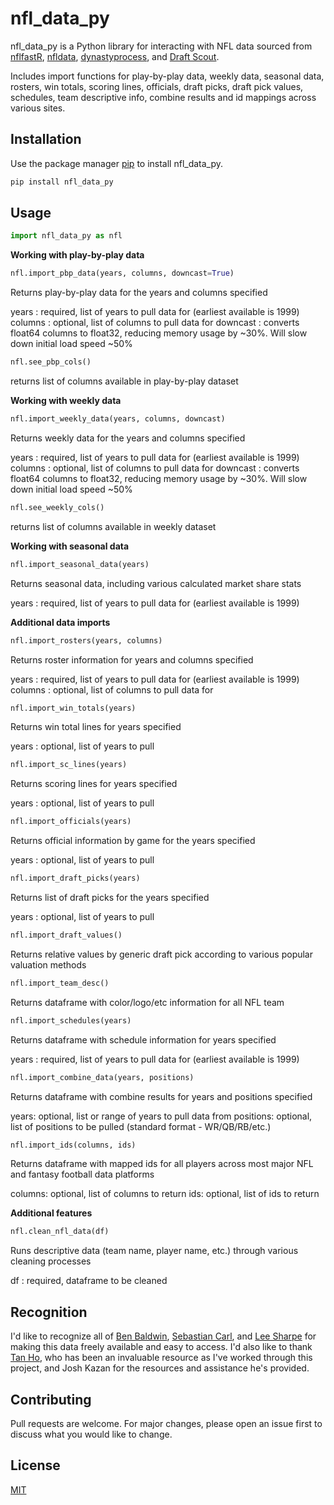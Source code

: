 # nfl_data_py

nfl_data_py is a Python library for interacting with NFL data sourced from [nflfastR](https://github.com/nflverse/nflfastR-data/), [nfldata](https://github.com/nflverse/nfldata/), [dynastyprocess](https://raw.githubusercontent.com/dynastyprocess/), and [Draft Scout](https://draftscout.com/).

Includes import functions for play-by-play data, weekly data, seasonal data, rosters, win totals, scoring lines, officials, draft picks, draft pick values, schedules, team descriptive info, combine results and id mappings across various sites.

## Installation

Use the package manager [pip](https://pip.pypa.io/en/stable/) to install nfl_data_py.

```bash
pip install nfl_data_py
```

## Usage

```python
import nfl_data_py as nfl
```

**Working with play-by-play data**
```python
nfl.import_pbp_data(years, columns, downcast=True)
```
Returns play-by-play data for the years and columns specified

years
: required, list of years to pull data for (earliest available is 1999)
columns
: optional, list of columns to pull data for
downcast
: converts float64 columns to float32, reducing memory usage by ~30%. Will slow down initial load speed ~50%

```python
nfl.see_pbp_cols()
```
returns list of columns available in play-by-play dataset

**Working with weekly data**
```python
nfl.import_weekly_data(years, columns, downcast)
```
Returns weekly data for the years and columns specified

years
: required, list of years to pull data for (earliest available is 1999)
columns
: optional, list of columns to pull data for
downcast
: converts float64 columns to float32, reducing memory usage by ~30%. Will slow down initial load speed ~50%

```python
nfl.see_weekly_cols()
```
returns list of columns available in weekly dataset

**Working with seasonal data**
```python
nfl.import_seasonal_data(years)
```
Returns seasonal data, including various calculated market share stats

years
: required, list of years to pull data for (earliest available is 1999)

**Additional data imports**
```python
nfl.import_rosters(years, columns)
```
Returns roster information for years and columns specified

years
: required, list of years to pull data for (earliest available is 1999)
columns
: optional, list of columns to pull data for

```python
nfl.import_win_totals(years)
```
Returns win total lines for years specified

years
: optional, list of years to pull

```python
nfl.import_sc_lines(years)
```
Returns scoring lines for years specified

years
: optional, list of years to pull

```python
nfl.import_officials(years)
```
Returns official information by game for the years specified

years
: optional, list of years to pull

```python
nfl.import_draft_picks(years)
```
Returns list of draft picks for the years specified

years
: optional, list of years to pull

```python
nfl.import_draft_values()
```
Returns relative values by generic draft pick according to various popular valuation methods

```python
nfl.import_team_desc()
```
Returns dataframe with color/logo/etc information for all NFL team

```python
nfl.import_schedules(years)
```
Returns dataframe with schedule information for years specified

years
: required, list of years to pull data for (earliest available is 1999)

```python
nfl.import_combine_data(years, positions)
```
Returns dataframe with combine results for years and positions specified

years: optional, list or range of years to pull data from
positions: optional, list of positions to be pulled (standard format - WR/QB/RB/etc.)

```python
nfl.import_ids(columns, ids)
```
Returns dataframe with mapped ids for all players across most major NFL and fantasy football data platforms

columns: optional, list of columns to return
ids: optional, list of ids to return

**Additional features**
```python
nfl.clean_nfl_data(df)
```
Runs descriptive data (team name, player name, etc.) through various cleaning processes

df
: required, dataframe to be cleaned

## Recognition
I'd like to recognize all of [Ben Baldwin](https://twitter.com/benbbaldwin), [Sebastian Carl](https://twitter.com/mrcaseb), and [Lee Sharpe](https://twitter.com/LeeSharpeNFL) for making this data freely available and easy to access. I'd also like to thank [Tan Ho](https://twitter.com/_TanH), who has been an invaluable resource as I've worked through this project, and Josh Kazan for the resources and assistance he's provided.

## Contributing
Pull requests are welcome. For major changes, please open an issue first to discuss what you would like to change.

## License
[MIT](https://choosealicense.com/licenses/mit/)
